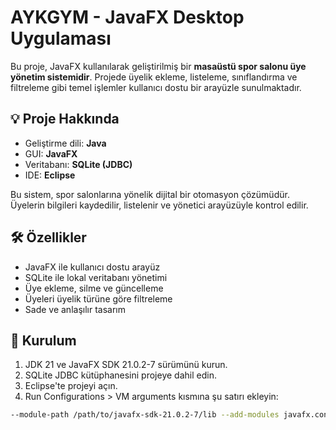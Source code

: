 # AYKGYM - JavaFX Desktop Uygulaması

Bu proje, JavaFX kullanılarak geliştirilmiş bir **masaüstü spor salonu üye yönetim sistemidir**. Projede üyelik ekleme, listeleme, sınıflandırma ve filtreleme gibi temel işlemler kullanıcı dostu bir arayüzle sunulmaktadır.

## 💡 Proje Hakkında

- Geliştirme dili: **Java**
- GUI: **JavaFX**
- Veritabanı: **SQLite (JDBC)**
- IDE: **Eclipse**

Bu sistem, spor salonlarına yönelik dijital bir otomasyon çözümüdür. Üyelerin bilgileri kaydedilir, listelenir ve yönetici arayüzüyle kontrol edilir.

## 🛠️ Özellikler

- JavaFX ile kullanıcı dostu arayüz
- SQLite ile lokal veritabanı yönetimi
- Üye ekleme, silme ve güncelleme
- Üyeleri üyelik türüne göre filtreleme
- Sade ve anlaşılır tasarım

## 🚀 Kurulum

1. JDK 21 ve JavaFX SDK 21.0.2-7 sürümünü kurun.
2. SQLite JDBC kütüphanesini projeye dahil edin.
3. Eclipse'te projeyi açın.
4. Run Configurations > VM arguments kısmına şu satırı ekleyin:

```bash
--module-path /path/to/javafx-sdk-21.0.2-7/lib --add-modules javafx.controls,javafx.fxml
